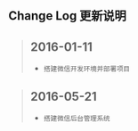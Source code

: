 Change Log 更新说明
------------------------------

>## 2016-01-11
>  + `搭建微信开发环境并部署项目`

>## 2016-05-21
>  + `搭建微信后台管理系统`


